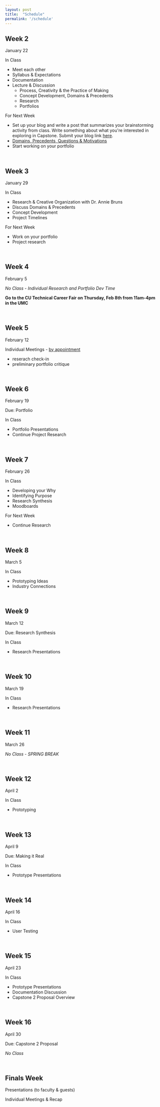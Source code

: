 ```yaml
---
layout: post
title:  "Schedule"
permalink: '/schedule'
---
```


## Week 2

<span class="date">January 22</span>

<span class="underlined">In Class</span>
+ Meet each other
+ Syllabus & Expectations
+ Documentation
+ Lecture & Discussion
  + Process, Creativity & the Practice of Making
  + Concept Development, Domains & Precedents
  + Research
  + Portfolios

<span class="underlined">For Next Week</span>
+ Set up your blog and write a post that summarizes your brainstorming activity from class. Write something about what you're interested in exploring in Capstone. Submit your blog link <span class="underlined">[here](https://docs.google.com/forms/d/e/1FAIpQLSc-xKPLzVLbLQsi7rAy5rDpe7dBRUtovH9f5fc18b2WQlecqQ/viewform?usp=sf_link)</span>.
+ <span class="underlined">[Domains, Precedents, Questions & Motivations](/capstone-s18/precedents)</span>
+ Start working on your portfolio


<br>

## Week 3

<span class="date">January 29</span>

<span class="underlined">In Class</span>
+ Research & Creative Organization with Dr. Annie Bruns
+ Discuss Domains & Precedents
+ Concept Development
+ Project Timelines

<span class="underlined">For Next Week</span>

+ Work on your portfolio
+ Project research

<br>

## Week 4

<span class="date">February 5</span>

*No Class - Individual Research and Portfolio Dev Time*

**Go to the CU Technical Career Fair on Thursday, Feb 8th from 11am-4pm in the UMC**

<br>

## Week 5

<span class="date">February 12</span>

Individual Meetings - [by appointment](https://calendar.google.com/calendar/selfsched?sstoken=UUdLc0ZFRlNQWkYyfGRlZmF1bHR8M2ExNGRiNzQ3ZTk1NWE3NDQzMmFjZTZjNWQxYzRlMTA)
+ reserach check-in
+ preliminary portfolio critique

<br>

## Week 6

<span class="date">February 19</span>

<span class="due">Due: Portfolio</span>

<!-- [Portfolio](/capstone-s18/portfolio) -->

<span class="underlined">In Class</span>

+ Portfolio Presentations
+ Continue Project Research

<br>

## Week 7

<span class="date">February 26</span>

<span class="underlined">In Class</span>
+ Developing your Why
+ Identifying Purpose
+ Research Synthesis
+ Moodboards

<span class="underlined">For Next Week</span>

+ Continue Research

<br>

## Week 8

<span class="date">March 5</span>


<span class="underlined">In Class</span>
+ Prototyping Ideas
+ Industry Connections

<!-- <span class="underlined">For Next Week</span>

+ ... -->

<br>

## Week 9

<span class="date">March 12</span>

<span class="due">Due: Research Synthesis</span>

<span class="underlined">In Class</span>
+ Research Presentations

<!-- <span class="underlined">For Next Week</span>

+ ... -->

<br>

## Week 10

<span class="date">March 19</span>


<span class="underlined">In Class</span>
+ Research Presentations

<!-- <span class="underlined">For Next Week</span>

+ ... -->

<br>

## Week 11

<span class="date">March 26</span>

*No Class - SPRING BREAK*


<br>

## Week 12

<span class="date">April 2</span>


<span class="underlined">In Class</span>
+ Prototyping

<!-- <span class="underlined">For Next Week</span>

+ ... -->

<br>

## Week 13

<span class="date">April 9</span>

<span class="due">Due: Making it Real</span>


<span class="underlined">In Class</span>
+ Prototype Presentations

<!-- <span class="underlined">For Next Week</span>

+ ... -->

<br>

## Week 14

<span class="date">April 16</span>


<span class="underlined">In Class</span>
+ User Testing

<!-- <span class="underlined">For Next Week</span>

+ ... -->

<br>

## Week 15

<span class="date">April 23</span>


<span class="underlined">In Class</span>
+ Prototype Presentations
+ Documentation Discussion
+ Capstone 2 Proposal Overview

<!-- <span class="underlined">For Next Week</span>

+ ... -->

<br>

## Week 16

<span class="date">April 30</span>

<span class="due">Due: Capstone 2 Proposal</span>


*No Class*

<br>

## Finals Week

Presentations (to faculty & guests)

Individual Meetings & Recap

<br>
